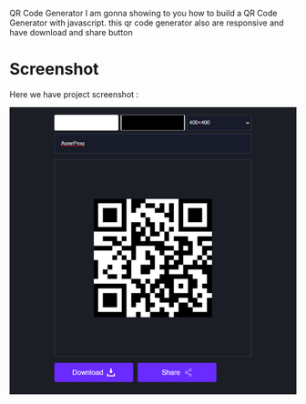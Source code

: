 QR Code Generator
I am gonna showing to you how to build a QR Code Generator with javascript. this qr code generator also are responsive and have download and share button

# Screenshot
Here we have project screenshot :

![screenshot](screenshot.jpg)
